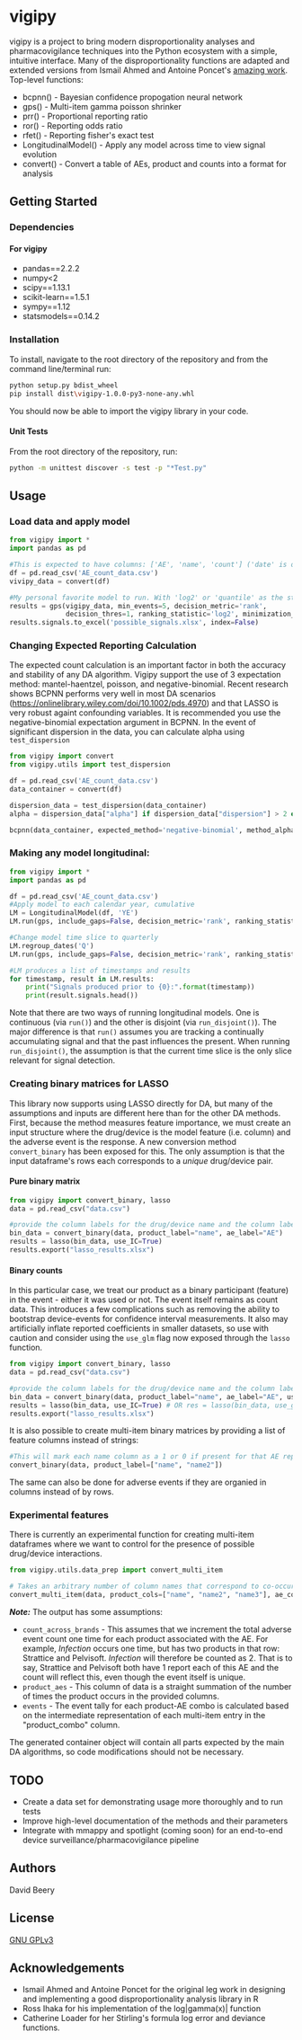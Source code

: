 # vigipy

vigipy is a project to bring modern disproportionality analyses and pharmacovigilance techniques into the Python ecosystem with a simple, intuitive interface. Many of the disproportionality functions are adapted and extended versions from Ismail Ahmed and Antoine Poncet's [amazing work](https://cran.r-project.org/web/packages/PhViD/index.html). Top-level functions:

* bcpnn() - Bayesian confidence propogation neural network
* gps() - Multi-item gamma poisson shrinker
* prr() - Proportional reporting ratio
* ror() - Reporting odds ratio
* rfet() - Reporting fisher's exact test
* LongitudinalModel() - Apply any model across time to view signal evolution
* convert() - Convert a table of AEs, product and counts into a format for analysis

## Getting Started

### Dependencies

#### For vigipy

* pandas==2.2.2
* numpy<2
* scipy==1.13.1
* scikit-learn==1.5.1
* sympy==1.12
* statsmodels==0.14.2

### Installation

To install, navigate to the root directory of the repository and from the command line/terminal run:
```bash
python setup.py bdist_wheel
pip install dist\vigipy-1.0.0-py3-none-any.whl
```

You should now be able to import the vigipy library in your code.

#### Unit Tests
From the root directory of the repository, run:

```bash
python -m unittest discover -s test -p "*Test.py"
```

## Usage

### Load data and apply model

```python
from vigipy import *
import pandas as pd

#This is expected to have columns: ['AE', 'name', 'count'] ('date' is optional for longitudinal models)
df = pd.read_csv('AE_count_data.csv')
vivipy_data = convert(df)

#My personal favorite model to run. With 'log2' or 'quantile' as the statistic.
results = gps(vigipy_data, min_events=5, decision_metric='rank',
              decision_thres=1, ranking_statistic='log2', minimization_method="Nelder-Mead")
results.signals.to_excel('possible_signals.xlsx', index=False)
```

### Changing Expected Reporting Calculation
The expected count calculation is an important factor in both the accuracy and stability of any DA algorithm. Vigipy
support the use of 3 expectation method: mantel-haentzel, poisson, and negative-binomial. Recent research shows
BCPNN performs very well in most DA scenarios (https://onlinelibrary.wiley.com/doi/10.1002/pds.4970) and that LASSO
is very robust againt confounding variables. It is recommended you use the negative-binomial expectation
argument in BCPNN. In the event of significant dispersion in the data, you can calculate alpha using `test_dispersion`

```python
from vigipy import convert
from vigipy.utils import test_dispersion

df = pd.read_csv('AE_count_data.csv')
data_container = convert(df)

dispersion_data = test_dispersion(data_container)
alpha = dispersion_data["alpha"] if dispersion_data["dispersion"] > 2 else 1

bcpnn(data_container, expected_method='negative-binomial', method_alpha=alpha, min_events=3)
```

### Making any model longitudinal:
```python
from vigipy import *
import pandas as pd

df = pd.read_csv('AE_count_data.csv')
#Apply model to each calendar year, cumulative
LM = LongitudinalModel(df, 'YE')
LM.run(gps, include_gaps=False, decision_metric='rank', ranking_statistic='quantile')

#Change model time slice to quarterly
LM.regroup_dates('Q')
LM.run(gps, include_gaps=False, decision_metric='rank', ranking_statistic='quantile')

#LM produces a list of timestamps and results
for timestamp, result in LM.results:
    print("Signals produced prior to {0}:".format(timestamp))
    print(result.signals.head())
```

Note that there are two ways of running longitudinal models. One is continuous (via `run()`) and the other is disjoint (via `run_disjoint()`).
The major difference is that `run()` assumes you are tracking a continually accumulating signal and that the past influences the present. When
running `run_disjoint()`, the assumption is that the current time slice is the only slice relevant for signal detection.


### Creating binary matrices for LASSO
This library now supports using LASSO directly for DA, but many of the assumptions and inputs are different here than for the 
other DA methods. First, because the method measures feature importance, we must create an input structure where the drug/device
is the model feature (i.e. column) and the adverse event is the response. A new conversion method `convert_binary` has been
exposed for this. The only assumption is that the input dataframe's rows each corresponds to a _unique_ drug/device pair. 

#### Pure binary matrix
```python
from vigipy import convert_binary, lasso
data = pd.read_csv("data.csv")

#provide the column labels for the drug/device name and the column label for the adverse events
bin_data = convert_binary(data, product_label="name", ae_label="AE")
results = lasso(bin_data, use_IC=True)
results.export("lasso_results.xlsx")
```

#### Binary counts
In this particular case, we treat our product as a binary participant (feature) in the event - either it was used or not. The event itself
remains as count data. This introduces a few complications such as removing the ability to bootstrap device-events for confidence interval measurements. It also may artificially inflate reported coefficients in smaller datasets, so use with caution and consider using the `use_glm`
flag now exposed through the `lasso` function.

```python
from vigipy import convert_binary, lasso
data = pd.read_csv("data.csv")

#provide the column labels for the drug/device name and the column label for the adverse events
bin_data = convert_binary(data, product_label="name", ae_label="AE", use_counts=True)
results = lasso(bin_data, use_IC=True) # OR res = lasso(bin_data, use_glm=True, lasso_thresh=0.25)
results.export("lasso_results.xlsx")
```

It is also possible to create multi-item binary matrices by providing a list of feature columns instead of strings:
```python
#This will mark each name column as a 1 or 0 if present for that AE report
convert_binary(data, product_label=["name", "name2"])
```

The same can also be done for adverse events if they are organied in columns instead of by rows.


### Experimental features
There is currently an experimental function for creating multi-item dataframes where we want to control
for the presence of possible drug/device interactions.

```python
from vigipy.utils.data_prep import convert_multi_item

# Takes an arbitrary number of column names that correspond to co-occurring drugs/devices/etc.
convert_multi_item(data, product_cols=["name", "name2", "name3"], ae_col="AE")
```

***Note:*** The output has some assumptions:
* `count_across_brands` - This assumes that we increment the total adverse event count one time for each product associated with the AE. For example, *Infection* occurs one time, but has two products in that row: Strattice and Pelvisoft. *Infection* will therefore be counted as 2. That is to say, Strattice and Pelvisoft both have 1 report each of this AE and the count will reflect this, even though the event itself is unique.
* `product_aes` - This column of data is a straight summation of the number of times the product occurs in the provided columns.
* `events` - The event tally for each product-AE combo is calculated based on the intermediate representation of each multi-item entry in the "product_combo" column. 

The generated container object will contain all parts expected by the main DA algorithms, so code modifications should not be necessary.


## TODO

* Create a data set for demonstrating usage more thoroughly and to run tests
* Improve high-level documentation of the methods and their parameters
* Integrate with mmappy and spotlight (coming soon) for an end-to-end device surveillance/pharmacovigilance pipeline

## Authors

David Beery

## License

[GNU GPLv3](https://www.gnu.org/licenses/gpl-3.0.en.html)

## Acknowledgements

* Ismail Ahmed and Antoine Poncet for the original leg work in designing and implementing a good disproportionality analysis library in R
* Ross Ihaka for his implementation of the log|gamma(x)| function
* Catherine Loader for her Stirling's formula log error and deviance functions.
